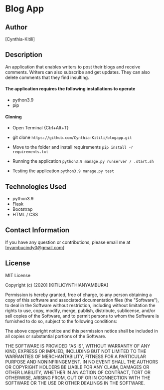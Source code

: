 # Blog App
## Author
[Cynthia-Kitili]


## Description
An application that enables writers to post their blogs and receive comments. Writers can also subscribe and get updates. They can also delete comments that they find insulting.



#### The application requires the following installations to operate 
* python3.9
* pip

#### Cloning

* Open Terminal {Ctrl+Alt+T}

* git clone ```https://github.com/Cynthia-Kitili/blogapp.git```

* Move to the folder and install requirements
    ```pip install -r requirements.txt```

* Running the application
    ```python3.9 manage.py runserver / .start.sh```
* Testing the application
    ```python3.9 manage.py test```


## Technologies Used

* python3.9
* Flask
* Bootstrap
* HTML / CSS

## Contact Information 

If you have any question or contributions, please email me at [nyambucindy0@gmail.com]

## License
MIT License

Copyright (c) [2020] [KITILICYNTHIANYAMBURA]

Permission is hereby granted, free of charge, to any person obtaining a copy
of this software and associated documentation files (the "Software"), to deal
in the Software without restriction, including without limitation the rights
to use, copy, modify, merge, publish, distribute, sublicense, and/or sell
copies of the Software, and to permit persons to whom the Software is
furnished to do so, subject to the following conditions:

The above copyright notice and this permission notice shall be included in all
copies or substantial portions of the Software.

THE SOFTWARE IS PROVIDED "AS IS", WITHOUT WARRANTY OF ANY KIND, EXPRESS OR
IMPLIED, INCLUDING BUT NOT LIMITED TO THE WARRANTIES OF MERCHANTABILITY,
FITNESS FOR A PARTICULAR PURPOSE AND NONINFRINGEMENT. IN NO EVENT SHALL THE
AUTHORS OR COPYRIGHT HOLDERS BE LIABLE FOR ANY CLAIM, DAMAGES OR OTHER
LIABILITY, WHETHER IN AN ACTION OF CONTRACT, TORT OR OTHERWISE, ARISING FROM,
OUT OF OR IN CONNECTION WITH THE SOFTWARE OR THE USE OR OTHER DEALINGS IN THE
SOFTWARE.